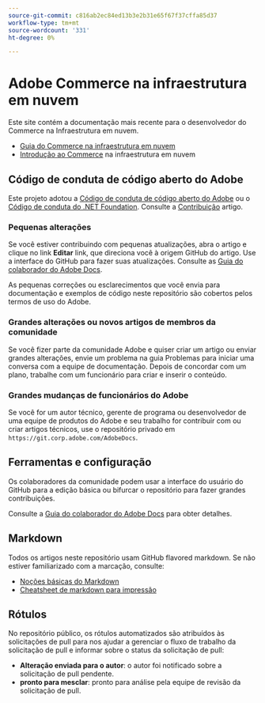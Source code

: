 ```yaml
---
source-git-commit: c816ab2ec84ed13b3e2b31e65f67f37cffa85d37
workflow-type: tm+mt
source-wordcount: '331'
ht-degree: 0%

---
```

# Adobe Commerce na infraestrutura em nuvem

Este site contém a documentação mais recente para o desenvolvedor do Commerce na Infraestrutura em nuvem.

- [Guia do Commerce na infraestrutura em nuvem](https://experienceleague.adobe.com/docs/commerce-cloud-service/user-guide/overview.html)
- [Introdução ao Commerce](https://experienceleague.adobe.com/docs/commerce-cloud-service/start/overview.html) na infraestrutura em nuvem

## Código de conduta de código aberto do Adobe

Este projeto adotou a [Código de conduta de código aberto do Adobe](code-of-conduct.md) ou o [Código de conduta do .NET Foundation](https://dotnetfoundation.org/about/policies/code-of-conduct).
Consulte a [Contribuição](contributing.md) artigo.

### Pequenas alterações

Se você estiver contribuindo com pequenas atualizações, abra o artigo e clique no link **Editar** link, que direciona você à origem GitHub do artigo. Use a interface do GitHub para fazer suas atualizações. Consulte as [Guia do colaborador do Adobe Docs](https://experienceleague.adobe.com/docs/contributor/contributor-guide/introduction.html).

As pequenas correções ou esclarecimentos que você envia para documentação e exemplos de código neste repositório são cobertos pelos termos de uso do Adobe.

### Grandes alterações ou novos artigos de membros da comunidade

Se você fizer parte da comunidade Adobe e quiser criar um artigo ou enviar grandes alterações, envie um problema na guia Problemas para iniciar uma conversa com a equipe de documentação. Depois de concordar com um plano, trabalhe com um funcionário para criar e inserir o conteúdo.

### Grandes mudanças de funcionários do Adobe

Se você for um autor técnico, gerente de programa ou desenvolvedor de uma equipe de produtos do Adobe e seu trabalho for contribuir com ou criar artigos técnicos, use o repositório privado em `https://git.corp.adobe.com/AdobeDocs`.

## Ferramentas e configuração

Os colaboradores da comunidade podem usar a interface do usuário do GitHub para a edição básica ou bifurcar o repositório para fazer grandes contribuições.

Consulte a [Guia do colaborador do Adobe Docs](https://experienceleague.adobe.com/docs/contributor/contributor-guide/introduction.html) para obter detalhes.

## Markdown

Todos os artigos neste repositório usam GitHub flavored markdown. Se não estiver familiarizado com a marcação, consulte:

- [Noções básicas do Markdown](https://docs.github.com/en/get-started/writing-on-github/getting-started-with-writing-and-formatting-on-github/basic-writing-and-formatting-syntax)
- [Cheatsheet de markdown para impressão](https://docs.github.com/en/get-started/quickstart/git-cheatsheet)

## Rótulos

No repositório público, os rótulos automatizados são atribuídos às solicitações de pull para nos ajudar a gerenciar o fluxo de trabalho da solicitação de pull e informar sobre o status da solicitação de pull:

- **Alteração enviada para o autor**: o autor foi notificado sobre a solicitação de pull pendente.
- **pronto para mesclar**: pronto para análise pela equipe de revisão da solicitação de pull.
